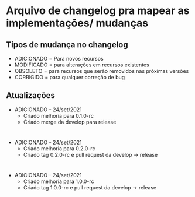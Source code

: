 # Arquivo de changelog pra mapear as implementações/ mudanças



## Tipos de mudança no changelog

- ADICIONADO =  Para novos recursos
- MODIFICADO = para alterações em recursos existentes
- OBSOLETO = para recursos que serão removidos nas próximas versões
- CORRIGIDO = para qualquer correção de bug


## Atualizações

- ADICIONADO - 24/set/2021
  - Criado melhoria para 0.1.0-rc
  - Criado merge da develop para release
#
- ADICIONADO - 24/set/2021
  - Criado melhoria para 0.2.0-rc
  - Criado tag 0.2.0-rc e pull request da develop -> release
#
- ADICIONADO - 24/set/2021
  - Criado melhoria para 1.0.0-rc
  - Criado tag 1.0.0-rc e pull request da develop -> release
